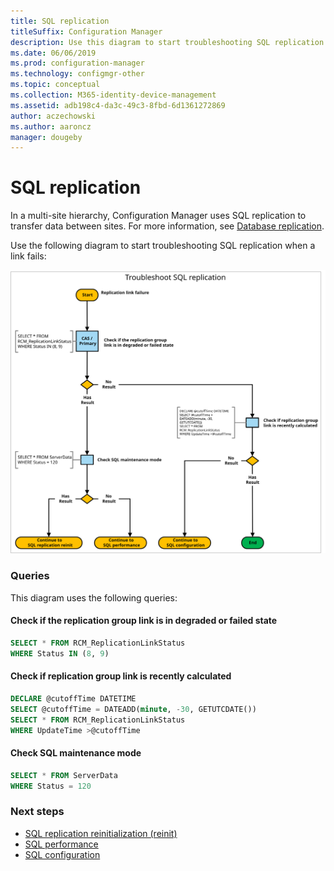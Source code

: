 ```yaml
---
title: SQL replication
titleSuffix: Configuration Manager
description: Use this diagram to start troubleshooting SQL replication between Configuration Manager sites
ms.date: 06/06/2019
ms.prod: configuration-manager
ms.technology: configmgr-other
ms.topic: conceptual
ms.collection: M365-identity-device-management
ms.assetid: adb198c4-da3c-49c3-8fbd-6d1361272869
author: aczechowski
ms.author: aaroncz
manager: dougeby
---
```


# SQL replication

In a multi-site hierarchy, Configuration Manager uses SQL replication to transfer data between sites. For more information, see [Database replication](/sccm/core/servers/manage/data-transfers-between-sites#bkmk_dbrep).

Use the following diagram to start troubleshooting SQL replication when a link fails:

![Diagram to troubleshoot SQL replication](media/sql-replication.svg)

### Queries

This diagram uses the following queries:

#### Check if the replication group link is in degraded or failed state

```sql
SELECT * FROM RCM_ReplicationLinkStatus
WHERE Status IN (8, 9)
```

#### Check if replication group link is recently calculated

```sql
DECLARE @cutoffTime DATETIME
SELECT @cutoffTime = DATEADD(minute, -30, GETUTCDATE())
SELECT * FROM RCM_ReplicationLinkStatus
WHERE UpdateTime >@cutoffTime
```

#### Check SQL maintenance mode

```sql
SELECT * FROM ServerData
WHERE Status = 120
```

### Next steps

- [SQL replication reinitialization (reinit)](/sccm/core/servers/manage/replication/sql-replication-reinit)
- [SQL performance](/sccm/core/servers/manage/replication/sql-performance)
- [SQL configuration](/sccm/core/servers/manage/replication/sql-configuration)
